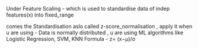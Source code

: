 Under Feature Scaling - which is used to standardise data of indep features(x) into fixed_range

comes the Standardisation aslo called z-score_normalisation , apply it when u are using - Data is normally distributed ,
u are using ML algorithms like Logistic Regression, SVM, KNN
Formula - 
z= (x−μ)/σ
 

 
